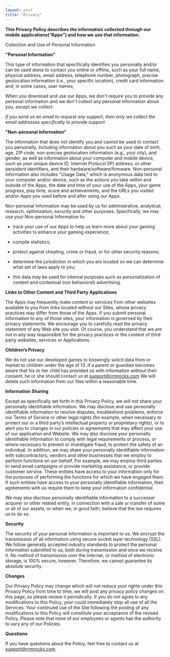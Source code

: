 ```yaml
---
layout: post
title: "Privacy"
---
```


**This Privacy Policy describes the information collected through our mobile applications(“Apps”) and how we use that information.**

Collection and Use of Personal Information

**"Personal Information"**

This type of information that specifically identifies you personally and/or can be used alone to contact you online or offline, such as your full name, physical address, email address, telephone number, photograph, precise geolocation information (i.e., your specific location), credit card information and, in some cases, user names;

When you download and use our Apps, we don't require you to provide any personal information and we don't collect any personal information about you, except we collect:

*if you send us an email to request any support, then only we collect the email addresses specifically to provide support*


**"Non-personal Information"**

The information that does not identify you and cannot be used to contact you personally, including information about you such as your date of birth, age, ZIP code, non-precise geolocation information (e.g., your city), and gender, as well as information about your computer and mobile device, such as your unique device ID, Internet Protocol (IP) address, or other persistent identifiers, and their hardware/software/firmware. Non-personal Information also includes "Usage Data," which is anonymous data tied to your computer and/or device, such as the actions you take within and outside of the Apps, the date and time of your use of the Apps, your game progress, play time, score and achievements, and the URLs you visited and/or Apps you used before and after using our Apps.


Non-personal Information may be used by us for administrative, analytical, research, optimization, security and other purposes. Specifically, we may use your Non-personal Information to:

- track your use of our Apps to help us learn more about your gaming activities to enhance your gaming experience;

- compile statistics;

- protect against cheating, crime or fraud, or for other security reasons;

- determine the jurisdiction in which you are located so we can determine what set of laws apply to you;

- this data may be used for internal purposes such as personalization of content and contextual (not behavioral) advertising.

**Links to Other Content and Third Party Applications**

The Apps may frequently make content or services from other websites available to you from links located without our Sites, whose privacy practices may differ from those of the Apps. If you submit personal information to any of those sites, your information is governed by their privacy statements. We encourage you to carefully read the privacy statement of any Web site you visit. Of course, you understand that we are not in any way responsible for the privacy practices or the content of third party websites, services or Applications.


**Children’s Privacy**

We do not use our developed games to knowingly solicit data from or market to children under the age of 13. If a parent or guardian becomes aware that his or her child has provided us with information without their consent, he or she should contact us at support@rrmrocks.com We will delete such information from our files within a reasonable time.


**Information Sharing**

Except as specifically set forth in this Privacy Policy, we will not share your personally identifiable information. We may disclose and use personally identifiable information to resolve disputes, troubleshoot problems, enforce our Terms of Service or other legal rights (for example, when necessary to protect our or a third party’s intellectual property or proprietary rights), or to alert you to changes in our policies or agreements that may affect your use of our application and Website. We may also disclose your personally identifiable information to comply with legal requirements or process, or where necessary to prevent or investigate fraud, to protect the safety of an individual. In addition, we may share your personally identifiable information with subcontractors, vendors and other businesses that we employ to perform functions on our behalf. For example, we may employ third parties to send email campaigns or provide marketing assistance, or provide customer service. These entities have access to your information only for the purposes of performing the functions for which we have engaged them. If such entities have access to your personally identifiable information, their agreements with us require them to keep your information confidential.

We may also disclose personally identifiable information to a successor acquirer or other related entity, in connection with a sale or transfer of some or all of our assets, or when we, in good faith, believe that the law requires us to do so.


**Security**

The security of your personal information is important to us. We encrypt the transmission of all information using secure socket layer technology (SSL). We follow generally accepted industry standards to protect the personal information submitted to us, both during transmission and once we receive it. No method of transmission over the Internet, or method of electronic storage, is 100% secure, however. Therefore, we cannot guarantee its absolute security.


**Changes**

Our Privacy Policy may change which will not reduce your rights under this Privacy Policy from time to time, we will post any privacy policy changes on this page, so please review it periodically. If you do not agree to any modifications to this Policy, your could immediately stop all use of all the Services. Your continued use of the Site following the posting of any modifications to this Policy will constitute your acceptance of the revised Policy. Please note that none of our employees or agents has the authority to vary any of our Policies.


**Questions**

If you have questions about the Policy, feel free to contact us at support@rrmrocks.com.
